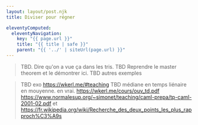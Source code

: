 ```yaml
---
layout: layout/post.njk
title: Diviser pour régner

eleventyComputed:
  eleventyNavigation:
    key: "{{ page.url }}"
    title: "{{ title | safe }}"
    parent: "{{ '../' | siteUrl(page.url) }}"
---
```



> TBD. Dire qu'on a vue ça dans les tris. 
> TBD Reprendre le master theorem et le démontrer ici. 
> TBD autres exemples 

> TBD exo <https://wkerl.me/#teaching>
> TBD médiane en temps liénaire en mouyenne. en vrai.
> <https://wkerl.me/cours/ouv_td.pdf>
> <https://www.normalesup.org/~simonet/teaching/caml-prepa/tp-caml-2001-02.pdf> et <https://fr.wikipedia.org/wiki/Recherche_des_deux_points_les_plus_rapproch%C3%A9s>
